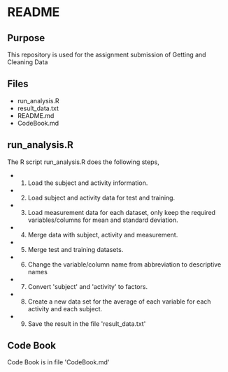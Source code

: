 # README

## Purpose
This repository is used for the assignment submission of Getting and Cleaning Data

## Files
- run_analysis.R
- result_data.txt
- README.md
- CodeBook.md

## run_analysis.R
The R script run_analysis.R does the following steps,
* 1. Load the subject and activity information.
* 2. Load subject and activity data for test and training.
* 3. Load measurement data for each dataset, only keep the required variables/columns for mean and standard deviation.
* 4. Merge data with subject, activity and measurement.
* 5. Merge test and training datasets.
* 6. Change the variable/column name from abbreviation to descriptive names
* 7. Convert 'subject' and 'activity' to factors.
* 8. Create a new data set for the average of each variable for each activity and each subject.
* 9. Save the result in the file 'result_data.txt'

## Code Book
Code Book is in file 'CodeBook.md'
